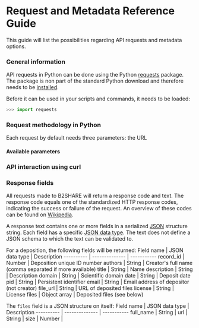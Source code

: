 # Request and Metadata Reference Guide
This guide will list the possibilities regarding API requests and metadata options.

### General information
API requests in Python can be done using the Python [requests](http://docs.python-requests.org/en/master/) package. The package is non part of the standard Python download and therefore needs to be [installed](A_Setup_and_install.md#Packages). 

Before it can be used in your scripts and commands, it needs to be loaded:
```python
>>> import requests
```

### Request methodology in Python
Each request by default needs three parameters: the URL


#### Available parameters


### API interaction using curl

### Response fields
All requests made to B2SHARE will return a response code and text. The response code equals one of the standardized HTTP response codes, indicating the success or failure of the request. An overview of these codes can be found on [Wikipedia](https://en.wikipedia.org/wiki/List_of_HTTP_status_codes).

A response text contains one or more fields in a serialized [JSON](http://www.json.org/) structure string. Each field has a specific [JSON data type](https://en.wikipedia.org/wiki/JSON#Data_types.2C_syntax_and_example). The text does not define a JSON schema to which the text can be validated to.

For a deposition, the following fields will be returned:
Field name | JSON data type | Description
---------- | -------------- | -----------
record_id | Number | Deposition unique ID number
authors | String | Creator's full name (comma separated if more available)
title | String | Name
description | String | Description 
domain | String | Scientific domain
date | String | Deposit date
pid | String | Persistent identifier
email | String | Email address of depositor (not creator)
file_url | String | URL of deposited files
license | String | License
files | Object array | Deposited files (see below)

The `files` field is a JSON structure on itself:
Field name | JSON data type | Description
---------- | -------------- | -----------
full_name | String | 
url | String | 
size | Number | 